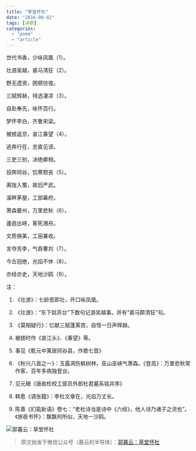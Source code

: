 ```yaml
---
title: "草堂怀杜"
date: "2016-08-02"
tags: [诗歌]
categories: 
  - "poem"
  - "article"
---
```


世代书香，少咏凤凰（1）。

壮游吴越，裘马清狂（2）。

野无遗贤，困顿彷徨。

三赋辉赫，待选凄凉（3）。

自赴奉先，咏怀百行。

梦怀李白，齐鲁宋梁。

被掳返京，哀江春望（4）。

逃奔行在，忠直见谤。

三吏三别，决绝卿相。

投奔同谷，饥寒颓丧（5）。

离陇入蜀，故旧严武。

溪畔茅屋，工部幕府。

萧森夔州，万里悲秋（6）。

逶迤出峡，客死湘舟。

文质俱美，工丽兼收。

言夺苏李，气吞曹刘（7）。

今古冠绝，光焰不休（8）。

亦经亦史，天地沙鸥（9）。  

  

注：

1. 《壮游》：七龄思即壮，开口咏凤凰。
   
2. 《壮游》：“东下姑苏台”下数句记游吴越事。并有“裘马颇清狂”句。
   
3. 《莫相疑行》：忆献三赋蓬莱宫，自怪一日声辉赫。
   
4. 被掳时作《哀江头》、《春望》等。
   
5. 事见《乾元中寓居同谷县，作歌七首》
   
6. 《秋兴八首之一》：玉露凋伤枫树林，巫山巫峡气萧森。《登高》：万里悲秋常作客，百年多病独登台。
   
7. 见元稹《唐故检校工部员外郎杜君墓系铭并序》
   
8. 韩愈《调张籍》：李杜文章在，光焰万丈长。
   
9. 陈善《扪虱新语》卷七：“老杜诗当是诗中《六经》，他人诗乃诸子之流也”。《旅夜书怀》：飘飘何所似，天地一沙鸥。

  

![郭暮云：草堂怀杜](images/beepress5-1572665552.jpeg "郭暮云：草堂怀杜")  

> 原文始发于微信公众号（暮云的半导体）：[郭暮云：草堂怀杜](http://mp.weixin.qq.com/s?__biz=MzAxMzcyMDY4Ng==&mid=2652605057&idx=1&sn=773ce92990aa14a82bdf4ef3b454607c&chksm=80716780b706ee96fe5d168774b38e08f9e74db06900c1f7919ea61e88efd7748780989ec7ef&scene=27#wechat_redirect)
